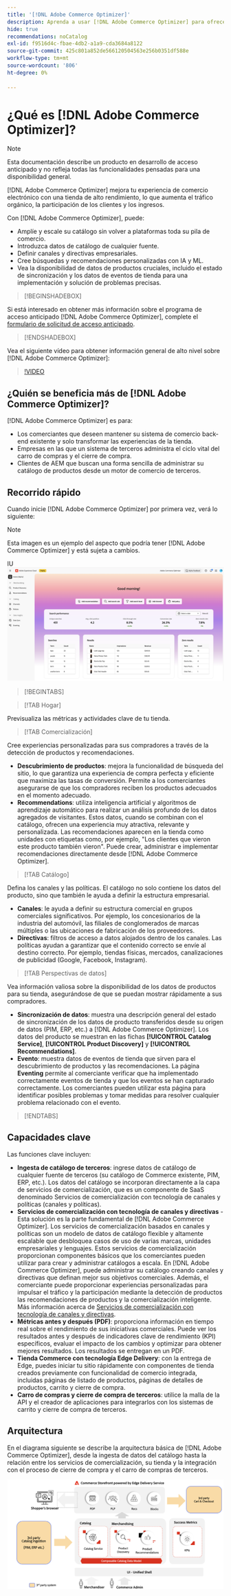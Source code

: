 ```yaml
---
title: '[!DNL Adobe Commerce Optimizer]'
description: Aprenda a usar [!DNL Adobe Commerce Optimizer] para ofrecer una tienda rápida y con buen rendimiento con un catálogo escalable que le permita optimizar su backend de comercio electrónico existente al aumentar el tráfico e impulsar una mayor participación y conversión.
hide: true
recommendations: noCatalog
exl-id: f9516d4c-fbae-4db2-a1a9-cda3684a8122
source-git-commit: 425c801a852de566120504563e256b0351df588e
workflow-type: tm+mt
source-wordcount: '806'
ht-degree: 0%

---
```


# ¿Qué es [!DNL Adobe Commerce Optimizer]?

>[!NOTE]
>
>Esta documentación describe un producto en desarrollo de acceso anticipado y no refleja todas las funcionalidades pensadas para una disponibilidad general.

[!DNL Adobe Commerce Optimizer] mejora tu experiencia de comercio electrónico con una tienda de alto rendimiento, lo que aumenta el tráfico orgánico, la participación de los clientes y los ingresos.

Con [!DNL Adobe Commerce Optimizer], puede:

- Amplíe y escale su catálogo sin volver a plataformas toda su pila de comercio.
- Introduzca datos de catálogo de cualquier fuente.
- Definir canales y directivas empresariales.
- Cree búsquedas y recomendaciones personalizadas con IA y ML.
- Vea la disponibilidad de datos de productos cruciales, incluido el estado de sincronización y los datos de eventos de tienda para una implementación y solución de problemas precisas.

>[!BEGINSHADEBOX]

Si está interesado en obtener más información sobre el programa de acceso anticipado [!DNL Adobe Commerce Optimizer], complete el [formulario de solicitud de acceso anticipado](https://forms.office.com/Pages/ResponsePage.aspx?id=Wht7-jR7h0OUrtLBeN7O4WOxhjY2doZPikS2hIbfmL5UMlhTMTYzVDhPQVFNTUFYUjJHNlRKTE5TWS4u).

>[!ENDSHADEBOX]

Vea el siguiente vídeo para obtener información general de alto nivel sobre [!DNL Adobe Commerce Optimizer]:

>[!VIDEO](https://video.tv.adobe.com/v/3450226)

## ¿Quién se beneficia más de [!DNL Adobe Commerce Optimizer]?

[!DNL Adobe Commerce Optimizer] es para:

- Los comerciantes que deseen mantener su sistema de comercio back-end existente y solo transformar las experiencias de la tienda.
- Empresas en las que un sistema de terceros administra el ciclo vital del carro de compras y el cierre de compra.
- Clientes de AEM que buscan una forma sencilla de administrar su catálogo de productos desde un motor de comercio de terceros.

## Recorrido rápido

Cuando inicie [!DNL Adobe Commerce Optimizer] por primera vez, verá lo siguiente:

>[!NOTE]
>
>Esta imagen es un ejemplo del aspecto que podría tener [!DNL Adobe Commerce Optimizer] y está sujeta a cambios.

IU ![[!DNL Adobe Commerce Optimizer]](./assets/user-interface.png)

>[!BEGINTABS]

>[!TAB Hogar]

Previsualiza las métricas y actividades clave de tu tienda.

>[!TAB Comercialización]

Cree experiencias personalizadas para sus compradores a través de la detección de productos y recomendaciones.

- **Descubrimiento de productos**: mejora la funcionalidad de búsqueda del sitio, lo que garantiza una experiencia de compra perfecta y eficiente que maximiza las tasas de conversión. Permite a los comerciantes asegurarse de que los compradores reciben los productos adecuados en el momento adecuado.
- **Recommendations**: utiliza inteligencia artificial y algoritmos de aprendizaje automático para realizar un análisis profundo de los datos agregados de visitantes. Estos datos, cuando se combinan con el catálogo, ofrecen una experiencia muy atractiva, relevante y personalizada. Las recomendaciones aparecen en la tienda como unidades con etiquetas como, por ejemplo, &quot;Los clientes que vieron este producto también vieron&quot;. Puede crear, administrar e implementar recomendaciones directamente desde [!DNL Adobe Commerce Optimizer].

>[!TAB Catálogo]

Defina los canales y las políticas. El catálogo no solo contiene los datos del producto, sino que también le ayuda a definir la estructura empresarial.

- **Canales**: le ayuda a definir su estructura comercial en grupos comerciales significativos. Por ejemplo, los concesionarios de la industria del automóvil, las filiales de conglomerados de marcas múltiples o las ubicaciones de fabricación de los proveedores.
- **Directivas**: filtros de acceso a datos alojados dentro de los canales. Las políticas ayudan a garantizar que el contenido correcto se envíe al destino correcto. Por ejemplo, tiendas físicas, mercados, canalizaciones de publicidad (Google, Facebook, Instagram).

>[!TAB Perspectivas de datos]

Vea información valiosa sobre la disponibilidad de los datos de productos para su tienda, asegurándose de que se puedan mostrar rápidamente a sus compradores.

- **Sincronización de datos**: muestra una descripción general del estado de sincronización de los datos de producto transferidos desde su origen de datos (PIM, ERP, etc.) a [!DNL Adobe Commerce Optimizer]. Los datos del producto se muestran en las fichas **[!UICONTROL Catalog Service]**, **[!UICONTROL Product Discovery]** y **[!UICONTROL Recommendations]**.
- **Evento**: muestra datos de eventos de tienda que sirven para el descubrimiento de productos y las recomendaciones. La página **Eventing** permite al comerciante verificar que ha implementado correctamente eventos de tienda y que los eventos se han capturado correctamente. Los comerciantes pueden utilizar esta página para identificar posibles problemas y tomar medidas para resolver cualquier problema relacionado con el evento.

>[!ENDTABS]

## Capacidades clave

Las funciones clave incluyen:

- **Ingesta de catálogo de terceros**: ingrese datos de catálogo de cualquier fuente de terceros (su catálogo de Commerce existente, PIM, ERP, etc.). Los datos del catálogo se incorporan directamente a la capa de servicios de comercialización, que es un componente de SaaS denominado Servicios de comercialización con tecnología de canales y políticas (canales y políticas).
- **Servicios de comercialización con tecnología de canales y directivas** - Esta solución es la parte fundamental de [!DNL Adobe Commerce Optimizer]. Los servicios de comercialización basados en canales y políticas son un modelo de datos de catálogo flexible y altamente escalable que desbloquea casos de uso de varias marcas, unidades empresariales y lenguajes. Estos servicios de comercialización proporcionan componentes básicos que los comerciantes pueden utilizar para crear y administrar catálogos a escala. En [!DNL Adobe Commerce Optimizer], puede administrar su catálogo creando canales y directivas que definan mejor sus objetivos comerciales. Además, el comerciante puede proporcionar experiencias personalizadas para impulsar el tráfico y la participación mediante la detección de productos&#x200B; las recomendaciones de productos&#x200B; y la comercialización inteligente. Más información acerca de [Servicios de comercialización con tecnología de canales y directivas](./merchandising/overview.md).
- **Métricas antes y después (PDF)**: proporciona información en tiempo real sobre el rendimiento de sus iniciativas comerciales. Puede ver los resultados antes y después de indicadores clave de rendimiento (KPI) específicos, evaluar el impacto de los cambios y optimizar para obtener mejores resultados. Los resultados se entregan en un PDF.
- **Tienda Commerce con tecnología Edge Delivery**: con la entrega de Edge, puedes iniciar tu sitio rápidamente con componentes de tienda creados previamente con funcionalidad de comercio integrada, incluidas páginas de listado de productos, páginas de detalles de productos, carrito y cierre de compra.
- **Carro de compras y cierre de compra de terceros**: utilice la malla de la API y el creador de aplicaciones para integrarlos con los sistemas de carrito y cierre de compra de terceros.

## Arquitectura

En el diagrama siguiente se describe la arquitectura básica de [!DNL Adobe Commerce Optimizer], desde la ingesta de datos del catálogo hasta la relación entre los servicios de comercialización, su tienda y la integración con el proceso de cierre de compra y el carro de compras de terceros.

![[!DNL Adobe Commerce Optimizer] arquitectura](./assets/architecture.png)

